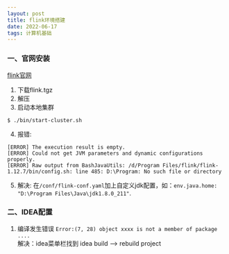 ```yaml
---
layout: post
title: flink环境搭建
date: 2022-06-17
tags: 计算机基础
---
```

### 一、官网安装

[flink官网](https://nightlies.apache.org/flink/flink-docs-release-1.12/zh/try-flink/local_installation.html) 
1. 下载flink.tgz
2. 解压
3. 启动本地集群
```
$ ./bin/start-cluster.sh
```
4. 报错:
```
[ERROR] The execution result is empty. 
[ERROR] Could not get JVM parameters and dynamic configurations properly. 
[ERROR] Raw output from BashJavaUtils: /d/Program Files/flink/flink-1.12.7/bin/config.sh: line 485: D:\Program: No such file or directory
```
5. 解决: 在`/conf/flink-conf.yaml`加上自定义jdk配置，如：`env.java.home: "D:\Program Files\Java\jdk1.8.0_211"`.

### 二、IDEA配置
1. 编译发生错误 `Error:(7, 28) object xxxx is not a member of package .... ` <br/>
解决：idea菜单栏找到 idea build  -->  rebuild project
